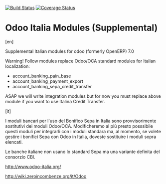 [![Build Status](https://travis-ci.org/zeroincombenze/l10n-italy-supplemental.svg?branch=7.0)](https://travis-ci.org/zeroincombenze/l10n-italy-supplemental)
[![Coverage Status](https://coveralls.io/repos/zeroincombenze/l10n-italy-supplemental/badge.svg?branch=7.0)](https://coveralls.io/r/zeroincombenze/l10n-italy-supplemental?branch=7.0)

Odoo Italia Modules (Supplemental)
==================================

[en]

Supplemental Italian modules for odoo (formerly OpenERP) 7.0

Warning! Follow modules replace Odoo/OCA standard modules for Italian localization:
- account_banking_pain_base
- account_banking_payment_export
- account_banking_sepa_credit_transfer

ASAP we will write integration modules but for now you must replace above module if you want to use Italina Credit Transfer.



[it]

I moduli bancari per l'uso del Bonifico Sepa in Italia sono provvisorimente sostitutivi dei moduli Odoo/OCA.
Modificheremo al più presto posssibile questi moduli per integrarli con i moduli standara ma, al momento, se volete gestire i bonifici Sepa con Odoo in Italia, doveste sostituire i moduli sopra elencati.

Le banche italiane non usano lo standard Sepa ma una variante definita del consorzio CBI.



http://www.odoo-italia.org/

http://wiki.zeroincombenze.org/it/Odoo
